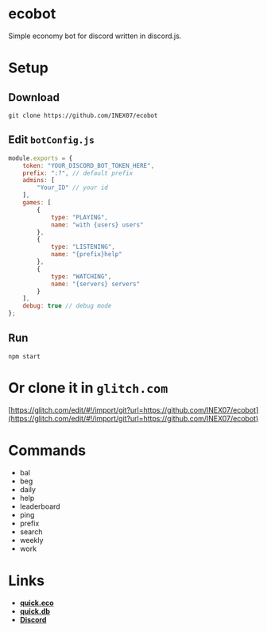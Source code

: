 # ecobot
Simple economy bot for discord written in discord.js.

# Setup
## Download
```
git clone https://github.com/INEX07/ecobot
```

## **Edit `botConfig.js`**

```js
module.exports = {
    token: "YOUR_DISCORD_BOT_TOKEN_HERE",
    prefix: ":?", // default prefix
    admins: [
        "Your_ID" // your id
    ],
    games: [
        {
            type: "PLAYING",
            name: "with {users} users"
        },
        {
            type: "LISTENING",
            name: "{prefix}help"
        },
        {
            type: "WATCHING",
            name: "{servers} servers"
        }
    ],
    debug: true // debug mode
};

```

## Run
```
npm start
```

# Or clone it in `glitch.com`
[https://glitch.com/edit/#!/import/git?url=https://github.com/INEX07/ecobot](https://glitch.com/edit/#!/import/git?url=https://github.com/INEX07/ecobot)

# Commands
- bal
- beg
- daily
- help
- leaderboard
- ping
- prefix
- search
- weekly
- work

# Links
- **[quick.eco](https://www.npmjs.com/package/quick.eco)**
- **[quick.db](https://www.npmjs.com/package/quick.db)**
- **[Discord](https://discord.gg/AHdaSqr)**
